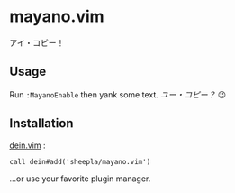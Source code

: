 # mayano.vim

アイ・コピー！

## Usage

Run `:MayanoEnable` then yank some text. *ユー・コピー？* 😉

## Installation

[dein.vim](https://github.com/shougo/dein.vim) :

```vim
call dein#add('sheepla/mayano.vim')
```

...or use your favorite plugin manager.
